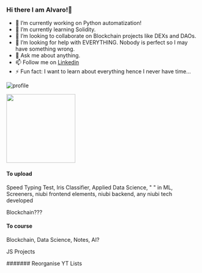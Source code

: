 ### Hi there I am Alvaro!👋

- 🔭 I’m currently working on Python automatization!
- 🌱 I’m currently learning Solidity.
- 👯 I’m looking to collaborate on Blockchain projects like DEXs and DAOs.
- 🤔 I’m looking for help with EVERYTHING. Nobody is perfect so I may have something wrong. 
- 💬 Ask me about anything.
- 📫 Follow me on [Linkedin](https://www.linkedin.com/in/alvarovillalbaperez/)
- ⚡ Fun fact: I want to learn about everything hence I never have time...

![profile](https://user-images.githubusercontent.com/87529457/156182981-0a437d86-5c92-4e1d-8335-7a3b8b0162f7.gif)

<img height="180em" src="https://github-readme-stats.vercel.app/api?username=alvarovillalbaa&show_icons=true&hide_border=true&&count_private=true&include_all_commits=true" />


#### To upload
Speed Typing Test,
Iris Classifier,
Applied Data Science,
" " in ML,
Screeners,
niubi frontend elements,
niubi backend,
any niubi tech developed


Blockchain???

#### To course
Blockchain,
Data Science,
Notes,
AI?

JS Projects

####### Reorganise YT Lists
